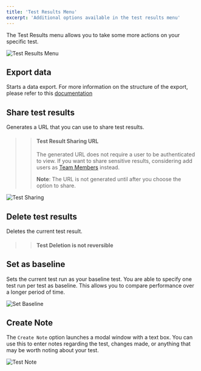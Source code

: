```yaml
---
title: 'Test Results Menu'
excerpt: 'Additional options available in the test results menu'
---
```


The Test Results menu allows you to take some more actions on your specific test.

![Test Results Menu](/images/08%Test%Results%Menu/test-results-menu.png)

## Export data

Starts a data export. For more information on the structure of the export, please refer to this [documentation](/cloud/analyzing-results/result-export)

## Share test results

Generates a URL that you can use to share test results.

<Blockquote mod="warning">

> #### Test Result Sharing URL
>
> The generated URL does not require a user to be authenticated to view. If you want to share sensitive results, considering add users as [Team Members](/cloud/project-and-team-management/team-members) instead.
>
> **Note**: The URL is not generated until after you choose the option to share.

</Blockquote>

![Test Sharing](/images/08%Test%Results%Menu/test-share.png)

## Delete test results

Deletes the current test result.

<Blockquote mod="warning">

> #### Test Deletion is not reversible

</Blockquote>

## Set as baseline

Sets the current test run as your baseline test. You are able to specify one test run per test as baseline. This allows you to compare performance over a longer period of time.

![Set Baseline](/images/08%Test%Results%Menu/set-baseline.png)

## Create Note

The `Create Note` option launches a modal window with a text box. You can use this to enter notes regarding the test, changes made, or anything that may be worth noting about your test.

![Test Note](/images/08%Test%Results%Menu/test-note.png)
